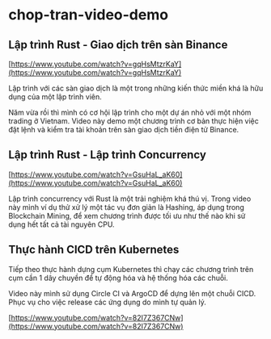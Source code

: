 # chop-tran-video-demo

## Lập trình Rust - Giao dịch trên sàn Binance

[https://www.youtube.com/watch?v=gqHsMtzrKaY](https://www.youtube.com/watch?v=gqHsMtzrKaY)

Lập trình với các sàn giao dịch là một trong những kiến thức miền khá là hữu dụng của một lập trình viên.

Năm vừa rồi thì mình có cơ hội lập trình cho một dự án nhỏ với một nhóm trading ở Vietnam. Video này demo một chương trình cơ bản thực hiện việc đặt lệnh và kiểm tra tài khoản trên sàn giao dịch tiền điện tử Binance.

## Lập trình Rust - Lập trình Concurrency

[https://www.youtube.com/watch?v=GsuHaL_aK60](https://www.youtube.com/watch?v=GsuHaL_aK60)

Lập trình concurrency với Rust là một trải nghiệm khá thú vị. Trong video này mình ví dụ thử xử lý một tác vụ đơn giản là Hashing, áp dụng trong Blockchain Mining, để xem chương trình được tối ưu như thế nào khi sử dụng hết tất cả tài nguyên CPU.


## Thực hành CICD trên Kubernetes

Tiếp theo thực hành dựng cụm Kubernetes thì chạy các chương trình trên cụm cần 1 dây chuyền để tự động hóa và hệ thống hóa các chuỗi.

Video này mình sử dụng Circle CI và ArgoCD để dựng lên một chuỗi CICD. Phục vụ cho việc release các ứng dụng do mình tự quản lý.

[https://www.youtube.com/watch?v=82I7Z367CNw](https://www.youtube.com/watch?v=82I7Z367CNw)
